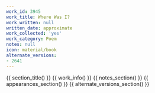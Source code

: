 ```yaml
---
work_id: 3945
work_title: Where Was I?
work_written: null
written_date: approximate
work_collected: 'yes'
work_category: Poem
notes: null
icon: material/book
alternate_versions:
- 2641
---
```


{{ section_title() }}
{{ work_info() }}
{{ notes_section() }}
{{ appearances_section() }}
{{ alternate_versions_section() }}